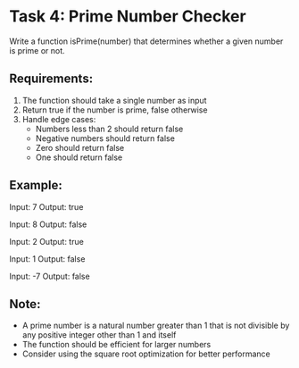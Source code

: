 # Task 4: Prime Number Checker

Write a function isPrime(number) that determines whether a given number is prime or not.

## Requirements:
1. The function should take a single number as input
2. Return true if the number is prime, false otherwise
3. Handle edge cases:
   - Numbers less than 2 should return false
   - Negative numbers should return false
   - Zero should return false
   - One should return false

## Example:
Input: 7
Output: true

Input: 8
Output: false

Input: 2
Output: true

Input: 1
Output: false

Input: -7
Output: false

## Note:
- A prime number is a natural number greater than 1 that is not divisible by any positive integer other than 1 and itself
- The function should be efficient for larger numbers
- Consider using the square root optimization for better performance 